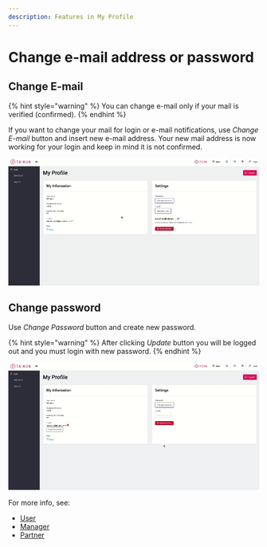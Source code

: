```yaml
---
description: Features in My Profile
---
```


# Change e-mail address or password

## Change E-mail

{% hint style="warning" %}
You can change e-mail only if your mail is verified (confirmed).
{% endhint %}

If you want to change your mail for login or e-mail notifications, use _Change E-mail_ button and insert new e-mail address. Your new mail address is now working for your login and keep in mind it is not confirmed.

![Fig. 1](<../.gitbook/assets/change mail (2).gif>)

## Change password

Use _Change Password_ button and create new password.

{% hint style="warning" %}
After clicking _Update_ button you will be logged out and you must login with new password.
{% endhint %}

![Fig. 2](<../.gitbook/assets/password change.gif>)



For more info, see:

* [User](https://itera.gitbook.io/taikun/user-guide-1/user/my-profile)
* [Manager](https://itera.gitbook.io/taikun/user-guide-1/manager/my-profile)
* [Partner](https://itera.gitbook.io/taikun/user-guide-1/partner/my-profile)
